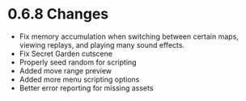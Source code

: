 # 0.6.8 Changes #

* Fix memory accumulation when switching between certain maps, viewing replays, and playing many sound effects.
* Fix Secret Garden cutscene
* Properly seed random for scripting
* Added move range preview
* Added more menu scripting options
* Better error reporting for missing assets
